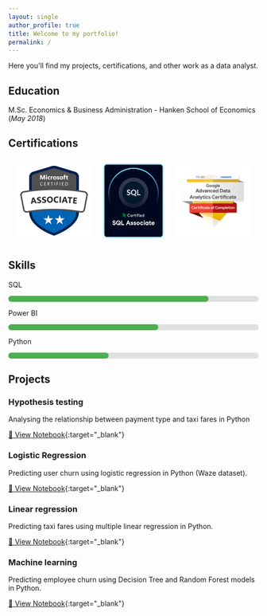 ```yaml
---
layout: single
author_profile: true
title: Welcome to my portfolio!
permalink: /
---
```


Here you'll find my projects, certifications, and other work as a data analyst.

## Education

M.Sc. Economics & Business Administration - Hanken School of Economics (_May 2018_)

## Certifications

<p align="center">
  <a href="https://learn.microsoft.com/api/credentials/share/en-us/RobinRehn-4809/9C5005B0712FA3D5?sharingId=67049D86812D4D44" target="_blank" style="display: inline-block; margin: 10px;">
    <img src="assets/microsoft-certified-associate-badge.svg" alt="Microsoft Badge" style="height: 150px;">
  </a>
  <a href="https://www.datacamp.com/certificate/SQA0019802995957" target="_blank" style="display: inline-block; margin: 10px;">
    <img src="assets/datacamp_SQL_Associate_Outline.png" alt="SQL badge" style="height: 150px;">
  </a>
  <a href="https://www.credly.com/earner/earned/badge/f98765d9-c429-4ac5-913d-c8a598817828" target="_blank" style="display: inline-block; margin: 10px;">
    <img src="assets/GoogleBadge.png" alt="Google Badge" style="height: 150px;">
  </a>
</p>


## Skills

<p>SQL</p>
<div style="background-color: #e0e0e0; border-radius: 10px; height: 12px; width: 100%;">
  <div style="background-color: #4CAF50; height: 12px; width: 80%; border-radius: 10px;"></div>
</div>

<p>Power BI</p>
<div style="background-color: #e0e0e0; border-radius: 10px; height: 12px; width: 100%;">
  <div style="background-color: #4CAF50; height: 12px; width: 60%; border-radius: 10px;"></div>
</div>

<p>Python</p>
<div style="background-color: #e0e0e0; border-radius: 10px; height: 12px; width: 100%;">
  <div style="background-color: #4CAF50; height: 12px; width: 40%; border-radius: 10px;"></div>
</div>


## Projects


### Hypothesis testing

Analysing the relationship between payment type and taxi fares in Python

[📖 View Notebook](https://nbviewer.org/github/RobinRehn/Portfolio/blob/main/Project%20files/Automatidata_Hypothesis_cleaned.ipynb){:target="_blank"}


### Logistic Regression

Predicting user churn using logistic regression in Python (Waze dataset).

[📖 View Notebook](https://nbviewer.org/github/RobinRehn/Portfolio/blob/main/Project%20files/Waze_LogisticRegression_cleaned.ipynb){:target="_blank"}

### Linear regression

Predicting taxi fares using multiple linear regression in Python.

[📖 View Notebook](https://nbviewer.org/github/RobinRehn/Portfolio/blob/main/Project%20files/Automatidata_LinearRegression_cleaned.ipynb){:target="_blank"}

### Machine learning

Predicting employee churn using Decision Tree and Random Forest models in Python.

[📖 View Notebook](https://nbviewer.org/github/RobinRehn/Portfolio/blob/main/Project%20files/Salifort%20Motors_LogisticRegression_ML.ipynb){:target="_blank"}
